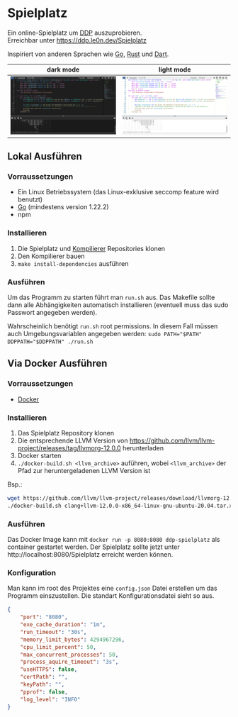 # Spielplatz

Ein online-Spielplatz um [DDP](https://github.com/DDP-Projekt/Kompilierer) auszuprobieren.\
Erreichbar unter https://ddp.le0n.dev/Spielplatz

Inspiriert von anderen Sprachen wie [Go](https://go.dev/play/), [Rust](https://play.rust-lang.org/?version=stable&mode=debug&edition=2021) und [Dart](https://dartpad.dev/?).

| dark mode | light mode |
|---|---|
|![showcase-dark](static/img/showcase-dark.png)|![showcase-light](static/img/showcase-light.png)|

## Lokal Ausführen
### Vorraussetzungen
* Ein Linux Betriebssystem (das Linux-exklusive seccomp feature wird benutzt)
* [Go](https://go.dev/doc/install) (mindestens version 1.22.2)
* npm

### Installieren
1. Die Spielplatz und [Kompilierer](https://github.com/DDP-Projekt/Kompilierer) Repositories klonen
2. Den Kompilierer bauen
3. `make install-dependencies` ausführen

### Ausführen
Um das Programm zu starten führt man `run.sh` aus.
Das Makefile sollte dann alle Abhängigkeiten automatisch installieren (eventuell muss das sudo Passwort angegeben werden).

Wahrscheinlich benötigt `run.sh` root permissions. In diesem Fall müssen auch Umgebungsvariablen angegeben werden:
`sudo PATH="$PATH" DDPPATH="$DDPPATH" ./run.sh`

## Via Docker Ausführen
### Vorraussetzungen

* [Docker](https://docs.docker.com/get-docker/)

### Installieren

1. Das Spielplatz Repository klonen
2. Die entsprechende LLVM Version von https://github.com/llvm/llvm-project/releases/tag/llvmorg-12.0.0 herunterladen 
3. Docker starten
4. `./docker-build.sh <llvm_archive>` auführen, wobei `<llvm_archive>` der Pfad zur heruntergeladenen LLVM Version ist

Bsp.:
```bash
wget https://github.com/llvm/llvm-project/releases/download/llvmorg-12.0.0/clang+llvm-12.0.0-x86_64-linux-gnu-ubuntu-20.04.tar.xz
./docker-build.sh clang+llvm-12.0.0-x86_64-linux-gnu-ubuntu-20.04.tar.xz
```

### Ausführen

Das Docker Image kann mit `docker run -p 8080:8080 ddp-spielplatz` als container gestartet werden.
Der Spielplatz sollte jetzt unter http://localhost:8080/Spielplatz erreicht werden können.

### Konfiguration
Man kann im root des Projektes eine `config.json` Datei erstellen um das Programm einszustellen.
Die standart Konfigurationsdatei sieht so aus.
```json
{
	"port": "8080",
	"exe_cache_duration": "1m",
	"run_timeout": "30s",
	"memory_limit_bytes": 4294967296,
	"cpu_limit_percent": 50,
	"max_concurrent_processes": 50,
	"process_aquire_timeout": "3s",
	"useHTTPS": false,
	"certPath": "",
	"keyPath": "",
	"pprof": false,
    "log_level": "INFO"
}
```
